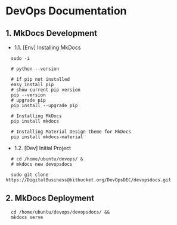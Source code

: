 # DevOps Documentation


## 1. MkDocs Development

- 1.1. [Env] Installing MkDocs

```
  sudo -i
  
  # python --version
  
  # if pip not installed
  easy_install pip
  # show current pip version
  pip --version
  # upgrade pip
  pip install --upgrade pip
  
  # Installing MkDocs
  pip install mkdocs
  
  # Installing Material Design theme for MkDocs
  pip install mkdocs-material
```  

- 1.2. [Dev] Initial Project

```
  # cd /home/ubuntu/devops/ &
  # mkdocs new devopsdocs
  
  sudo git clone https://DigitalBusiness@bitbucket.org/DevOpsDEC/devopsdocs.git
```

## 2. MkDocs Deployment 

```
  cd /home/ubuntu/devops/devopsdocs/ &&
  mkdocs serve
```